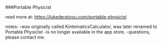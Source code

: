 ###Portable Physicist

read more at: https://lukederatzou.com/portable-physicist

notes:
-was originally called KintematicsCalculator, was later renamed to Portable Physicist
-is no longer available in the app store.
-questions, please contact me.

